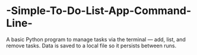 # -Simple-To-Do-List-App-Command-Line-
A basic Python program to manage tasks via the terminal — add, list, and remove tasks. Data is saved to a local file so it persists between runs.
